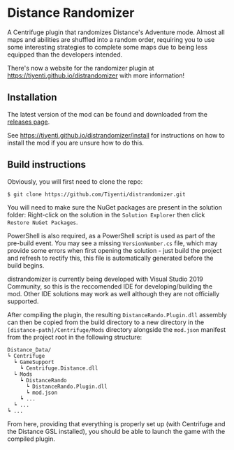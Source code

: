# Distance Randomizer
A Centrifuge plugin that randomizes Distance's Adventure mode. Almost all maps and abilities are
shuffled into a random order, requiring you to use some interesting strategies to complete some maps due to being less equipped than the developers intended.

There's now a website for the randomizer plugin at https://tiyenti.github.io/distrandomizer with more information!

## Installation
The latest version of the mod can be found and downloaded from the [releases page](https://github.com/Tiyenti/distrandomizer/releases).

See https://tiyenti.github.io/distrandomizer/install for instructions on how to install
the mod if you are unsure how to do this.

## Build instructions
Obviously, you will first need to clone the repo:

    $ git clone https://github.com/Tiyenti/distrandomizer.git

You will need to make sure the NuGet packages are present in  the solution folder:
Right-click on the solution in the `Solution Explorer` then click `Restore NuGet Packages`.

PowerShell is also required, as a PowerShell script is used as part of the pre-build event.
You may see a missing `VersionNumber.cs` file, which may provide some errors when first opening the solution -
just build the project and refresh to rectify this, this file is automatically generated before the build begins.

distrandomizer is currently being developed with Visual Studio 2019 Community, so this is the reccomended IDE for developing/building the mod. Other IDE solutions may work as well
although they are not officially supported.

After compiling the plugin, the resulting `DistanceRando.Plugin.dll` assembly can
then be copied from the build directory to a new directory in the `[distance-path]/Centrifuge/Mods` directory alongside the `mod.json` manifest from the project root in the following structure:

    Distance_Data/
    ┕ Centrifuge
      ┕ GameSupport
        ┕ Centrifuge.Distance.dll
      ┕ Mods
        ┕ DistanceRando
          ┕ DistanceRando.Plugin.dll
          ┕ mod.json
        ┕ ...
      ┕ ...
    ┕ ...

From here, providing that everything is properly set up (with Centrifuge and the Distance GSL
installed), you should be able to launch the game with the compiled plugin.
